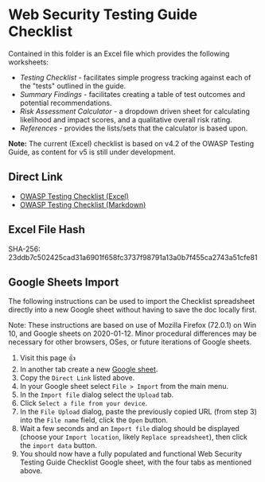 # Web Security Testing Guide Checklist

Contained in this folder is an Excel file which provides the following worksheets:

- _Testing Checklist_ - facilitates simple progress tracking against each of the "tests" outlined in the guide.
- _Summary Findings_ - facilitates creating a table of test outcomes and potential recommendations.
- _Risk Assessment Calculator_ - a dropdown driven sheet for calculating likelihood and impact scores, and a qualitative overall risk rating.
- _References_ - provides the lists/sets that the calculator is based upon.

**Note:** The current (Excel) checklist is based on v4.2 of the OWASP Testing Guide, as content for v5 is still under development.

## Direct Link

- [OWASP Testing Checklist (Excel)](https://raw.githubusercontent.com/OWASP/wstg/master/checklists/checklist.xlsx)
- [OWASP Testing Checklist (Markdown)](https://raw.githubusercontent.com/OWASP/wstg/master/checklists/checklist.md)

## Excel File Hash

SHA-256: 23ddb7c502425cad31a6901f658fc3737f98791a13a0b7f455ca2743a51cfe81

## Google Sheets Import

The following instructions can be used to import the Checklist spreadsheet directly into a new Google sheet without having to save the doc locally first.

Note: These instructions are based on use of Mozilla Firefox (72.0.1) on Win 10, and Google sheets on 2020-01-12. Minor procedural differences may be necessary for other browsers, OSes, or future iterations of Google sheets.

1. Visit this page :+1:
2. In another tab create a new [Google sheet](https://sheets.new).
3. Copy the `Direct Link` listed above.
4. In your Google sheet select `File > Import` from the main menu.
5. In the `Import file` dialog select the `Upload` tab.
6. Click `Select a file from your device`.
7. In the `File Upload` dialog, paste the previously copied URL (from step 3) into the `File name` field, click the `Open` button.
8. Wait a few seconds and an `Import file` dialog should be displayed (choose your `Import location`, likely `Replace spreadsheet`), then click the `import data` button.
9. You should now have a fully populated and functional Web Security Testing Guide Checklist Google sheet, with the four tabs as mentioned above.
